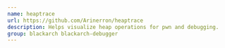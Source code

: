 ```yaml
---
name: heaptrace
url: https://github.com/Arinerron/heaptrace
description: Helps visualize heap operations for pwn and debugging.
group: blackarch blackarch-debugger
---
```


